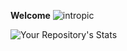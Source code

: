 __Welcome__
![intropic](https://i.imgur.com/crxc0I1.png)

![Your Repository's Stats](https://github-readme-stats.vercel.app/api?username=qburn93&show_icons=true)



